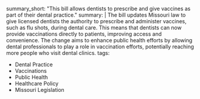 summary_short: "This bill allows dentists to prescribe and give vaccines as part of their dental practice."
summary: |
  The bill updates Missouri law to give licensed dentists the authority to prescribe and administer vaccines, such as flu shots, during dental care. This means that dentists can now provide vaccinations directly to patients, improving access and convenience. The change aims to enhance public health efforts by allowing dental professionals to play a role in vaccination efforts, potentially reaching more people who visit dental clinics.
tags:
  - Dental Practice
  - Vaccinations
  - Public Health
  - Healthcare Policy
  - Missouri Legislation

